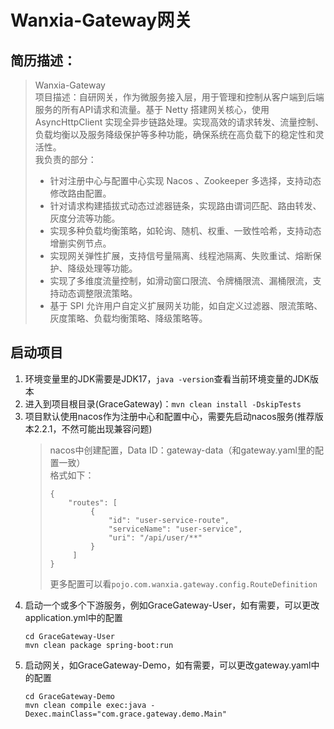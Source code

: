 # Wanxia-Gateway网关
## 简历描述：
> Wanxia-Gateway   
> 项目描述：自研网关，作为微服务接入层，用于管理和控制从客户端到后端服务的所有API请求和流量。基于 Netty 搭建网关核心，使用 AsyncHttpClient 实现全异步链路处理。实现高效的请求转发、流量控制、负载均衡以及服务降级保护等多种功能，确保系统在高负载下的稳定性和灵活性。   
> 我负责的部分：   
> - 针对注册中心与配置中心实现 Nacos 、Zookeeper 多选择，支持动态修改路由配置。   
> - 针对请求构建插拔式动态过滤器链条，实现路由谓词匹配、路由转发、灰度分流等功能。   
> - 实现多种负载均衡策略，如轮询、随机、权重、一致性哈希，支持动态增删实例节点。   
> - 实现网关弹性扩展，支持信号量隔离、线程池隔离、失败重试、熔断保护、降级处理等功能。   
> - 实现了多维度流量控制，如滑动窗口限流、令牌桶限流、漏桶限流，支持动态调整限流策略。   
> - 基于 SPI 允许用户自定义扩展网关功能，如自定义过滤器、限流策略、灰度策略、负载均衡策略、降级策略等。

## 启动项目
1. 环境变量里的JDK需要是JDK17，`java -version`查看当前环境变量的JDK版本
2. 进入到项目根目录(GraceGateway)：`mvn clean install -DskipTests`
3. 项目默认使用nacos作为注册中心和配置中心，需要先启动nacos服务(推荐版本2.2.1，不然可能出现兼容问题)
   > nacos中创建配置，Data ID：gateway-data（和gateway.yaml里的配置一致）   
   > 格式如下：   
   > ```
   > {
   >     "routes": [
   >          {
   >              "id": "user-service-route",
   >              "serviceName": "user-service",
   >              "uri": "/api/user/**"
   >          }
   >      ]
   > }
   > ```
   > 更多配置可以看`pojo.com.wanxia.gateway.config.RouteDefinition`
4. 启动一个或多个下游服务，例如GraceGateway-User，如有需要，可以更改application.yml中的配置
   ```
   cd GraceGateway-User
   mvn clean package spring-boot:run
   ```
5. 启动网关，如GraceGateway-Demo，如有需要，可以更改gateway.yaml中的配置
   ```
   cd GraceGateway-Demo
   mvn clean compile exec:java -Dexec.mainClass="com.grace.gateway.demo.Main"
   ```